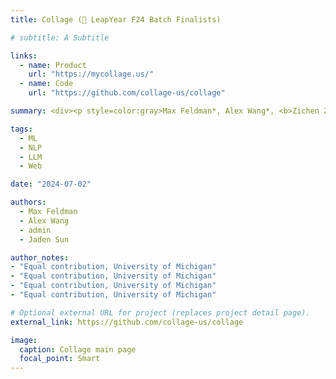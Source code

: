 ```yaml
---
title: Collage (🤵 LeapYear F24 Batch Finalists)

# subtitle: A Subtitle

links:
  - name: Product
    url: "https://mycollage.us/"
  - name: Code
    url: "https://github.com/collage-us/collage"

summary: <div><p style=color:gray>Max Feldman*, Alex Wang*, <b>Zichen Zhang</b>*, Jaden Sun*.<br></p></div>Collage is an AI-driven education platform designed by college students for college students, leveraging tools like LlamaIndex, Scikit-Learn, and OpenAI APIs to personalize class schedules and career exploration, accessible via edu Google accounts.

tags:
  - ML
  - NLP
  - LLM
  - Web

date: "2024-07-02"

authors:
  - Max Feldman
  - Alex Wang
  - admin
  - Jaden Sun

author_notes:
- "Equal contribution, University of Michigan"
- "Equal contribution, University of Michigan"
- "Equal contribution, University of Michigan"
- "Equal contribution, University of Michigan"

# Optional external URL for project (replaces project detail page).
external_link: https://github.com/collage-us/collage

image:
  caption: Collage main page
  focal_point: Smart
---
```

